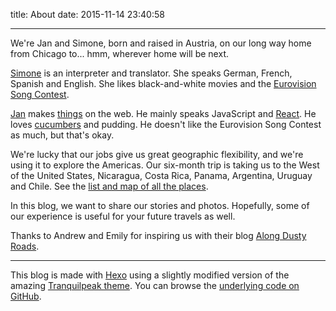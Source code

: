 title: About
date: 2015-11-14 23:40:58

---

We're Jan and Simone, born and raised in Austria, on our long way home from Chicago to... hmm, wherever home will be next.

[Simone](http://www.simonekaiser.eu) is an interpreter and translator. She speaks German, French, Spanish and English. She likes black-and-white movies and the [Eurovision Song Contest](http://www.eurovision.tv/).

[Jan](http://www.poeschko.com) makes [things](http://www.wolframcloud.com/) on the web. He mainly speaks JavaScript and [React](https://facebook.github.io/react/). He loves [cucumbers](https://www.youtube.com/watch?v=_BRp7ezUqbI) and pudding. He doesn't like the Eurovision Song Contest as much, but that's okay.

We're lucky that our jobs give us great geographic flexibility, and we're using it to explore the Americas. Our six-month trip is taking us to the West of the United States, Nicaragua, Costa Rica, Panama, Argentina, Uruguay and Chile. See the [list and map of all the places](/places).

In this blog, we want to share our stories and photos. Hopefully, some of our experience is useful for your future travels as well.

Thanks to Andrew and Emily for inspiring us with their blog [Along Dusty Roads](http://www.alongdustyroads.com/).

---

This blog is made with [Hexo](https://hexo.io/) using a slightly modified version of the amazing [Tranquilpeak theme](https://github.com/LouisBarranqueiro/tranquilpeak-hexo-theme). You can browse the [underlying code on GitHub](https://github.com/poeschko/longwayhome).